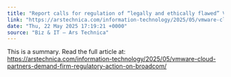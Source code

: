 ```yaml
---
title: "Report calls for regulation of “legally and ethically flawed” VMware"
link: "https://arstechnica.com/information-technology/2025/05/vmware-cloud-partners-demand-firm-regulatory-action-on-broadcom/"
date: "Thu, 22 May 2025 17:19:21 +0000"
source: "Biz & IT – Ars Technica"
---
```


This is a summary. Read the full article at: https://arstechnica.com/information-technology/2025/05/vmware-cloud-partners-demand-firm-regulatory-action-on-broadcom/